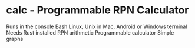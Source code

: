 # calc - Programmable RPN Calculator
Runs in the console
Bash Linux, Unix in Mac,
Android or Windows terminal 
Needs Rust installed
RPN arithmetic 
Programmable calculator
Simple graphs
